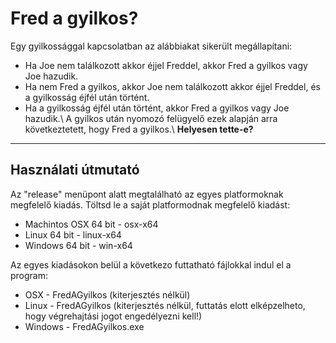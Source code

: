 # Fred a gyilkos?

Egy gyilkossággal kapcsolatban az alábbiakat sikerült megállapítani:
- Ha Joe nem találkozott akkor éjjel Freddel, akkor Fred a gyilkos vagy Joe hazudik.
- Ha nem Fred a gyilkos, akkor Joe nem találkozott akkor éjjel Freddel, és a gyilkosság éjfél után történt.
- Ha a gyilkosság éjfél után történt, akkor Fred a gyilkos vagy Joe hazudik.\\
A gyilkos után nyomozó felügyelő ezek alapján arra következtetett, hogy Fred a gyilkos.\\
**Helyesen tette-e?**

---
## Használati útmutató

Az "release" menüpont alatt megtalálható az egyes platformoknak megfelelő kiadás. Töltsd le a saját platformodnak megfelelő kiadást:
- Machintos OSX 64 bit - osx-x64
- Linux 64 bit - linux-x64
- Windows 64 bit - win-x64
	
Az egyes kiadásokon belül a következo futtatható fájlokkal indul el a program:
- OSX - FredAGyilkos (kiterjesztés nélkül)
- Linux - FredAGyilkos (kiterjesztés nélkül, futtatás elott elképzelheto, hogy végrehajtási jogot engedélyezni kell!)
- Windows - FredAGyilkos.exe
